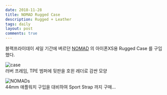 ```yaml
---
date: 2018-11-28
title: NOMAD Rugged Case
description: Rugged + Leather
tags: daily
layout: post
comments: true
---
```

블랙프라이데이 세일 기간에 벼르던 [NOMAD](https://hellonomad.com/) 의 아이폰XS용 Rugged Case 를 구입했다.

![case](https://lh3.googleusercontent.com/mQZ-TDM_72VlQRvUucA52nkn1aAQz7T4aTKgVsDgXKR1ioJTN8ifAJbsqSz5ZYZ0NZvg3OiHK2grnq5naJ1AW-sRt5aJpoILyp_CGwCxQnf5gaFynEjIOSeRSzMFPrytJCwWlT4YHw=w2400)  
러버 프레임, TPE 범퍼에 뒷판을 호윈 레더로 감싼 모양  


![NOMADs](https://lh3.googleusercontent.com/fCyFiON17zFyd-aVYNocjzvGn-C7ONrfT_4vEM5wV7yEqhlx_tbzFnM1ZlYKKhYiSY18EVknVwXPFhcYQ6gmJid4daXZNqDKMxll2uQQRRkvIDWhWZtWX0-VKTnaX8ziQu-jBGg1gA=w2400)  
44mm 애플워치 구입을 대비하여 Sport Strap 까지 구매…
